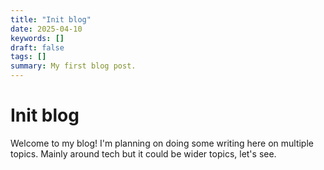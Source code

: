 ```yaml
---
title: "Init blog"
date: 2025-04-10
keywords: []
draft: false
tags: []
summary: My first blog post.
---
```


# Init blog

Welcome to my blog! I'm planning on doing some writing here
on multiple topics. Mainly around tech but it could be wider topics,
let's see.
